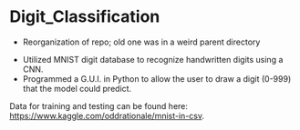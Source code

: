 # Digit_Classification
- Reorganization of repo; old one was in a weird parent directory
* Utilized MNIST digit database to recognize handwritten digits using a CNN. 
* Programmed a G.U.I. in Python to allow the user to draw a digit (0-999) that the model could predict.

Data for training and testing can be found here: https://www.kaggle.com/oddrationale/mnist-in-csv.
